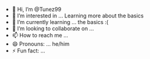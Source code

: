 - 👋 Hi, I’m @Tunez99
- 👀 I’m interested in ... Learning more about the basics
- 🌱 I’m currently learning ... the basics :(
- 💞️ I’m looking to collaborate on ...
- 📫 How to reach me ...
- 😄 Pronouns: ... he/him
- ⚡ Fun fact: ...

<!---
Tunez99/Tunez99 is a ✨ special ✨ repository because its `README.md` (this file) appears on your GitHub profile.
You can click the Preview link to take a look at your changes.
--->
